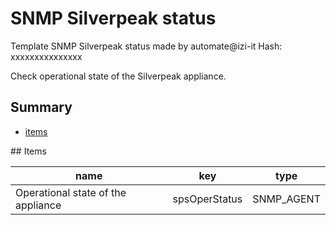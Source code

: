 # SNMP Silverpeak status
Template SNMP Silverpeak status made by automate@izi-it
Hash: xxxxxxxxxxxxxxx


Check operational state of the Silverpeak appliance.
## Summary
* [items](#items)

<a name="items" />
## Items

| name | key | type |
| ------------- |------------- |------------- |
| Operational state of the appliance | spsOperStatus | SNMP_AGENT |
